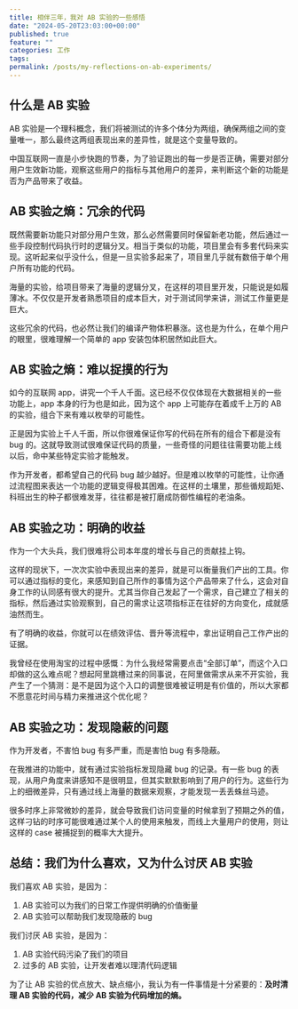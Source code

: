 ```yaml
---
title: 相伴三年，我对 AB 实验的一些感悟
date: "2024-05-20T23:03:00+00:00"
published: true
feature: ""
categories: 工作
tags:
permalink: /posts/my-reflections-on-ab-experiments/
---
```


## 什么是 AB 实验

AB 实验是一个理科概念，我们将被测试的许多个体分为两组，确保两组之间的变量唯一，那么最终这两组表现出来的差异性，就是这个变量导致的。

中国互联网一直是小步快跑的节奏，为了验证跑出的每一步是否正确，需要对部分用户生效新功能，观察这些用户的指标与其他用户的差异，来判断这个新的功能是否为产品带来了收益。

## AB 实验之熵：冗余的代码

既然需要新功能只对部分用户生效，那么必然需要同时保留新老功能，然后通过一些手段控制代码执行时的逻辑分叉。相当于类似的功能，项目里会有多套代码来实现。这听起来似乎没什么，但是一旦实验多起来了，项目里几乎就有数倍于单个用户所有功能的代码。

海量的实验，给项目带来了海量的逻辑分叉，在这样的项目里开发，只能说是如履薄冰。不仅仅是开发者熟悉项目的成本巨大，对于测试同学来讲，测试工作量更是巨大。

这些冗余的代码，也必然让我们的编译产物体积暴涨。这也是为什么，在单个用户的眼里，很难理解一个简单的 app 安装包体积居然如此巨大。

## AB 实验之熵：难以捉摸的行为

如今的互联网 app，讲究一个千人千面。这已经不仅仅体现在大数据相关的一些功能上，app 本身的行为也是如此，因为这个 app 上可能存在着成千上万的 AB 的实验，组合下来有难以枚举的可能性。

正是因为实验上千人千面，所以你很难保证你写的代码在所有的组合下都是没有 bug 的。这就导致测试很难保证代码的质量，一些奇怪的问题往往需要功能上线以后，命中某些特定实验才能触发。

作为开发者，都希望自己的代码 bug 越少越好。但是难以枚举的可能性，让你通过流程图来表达一个功能的逻辑变得极其困难。在这样的土壤里，那些循规蹈矩、科班出生的种子都很难发芽，往往都是被打磨成防御性编程的老油条。

## AB 实验之功：明确的收益

作为一个大头兵，我们很难将公司本年度的增长与自己的贡献挂上钩。

这样的现状下，一次次实验中表现出来的差异，就是可以衡量我们产出的工具。你可以通过指标的变化，来感知到自己所作的事情为这个产品带来了什么，这会对自身工作的认同感有很大的提升。尤其当你自己发起了一个需求，自己建立了相关的指标，然后通过实验观察到，自己的需求让这项指标正在往好的方向变化，成就感油然而生。

有了明确的收益，你就可以在绩效评估、晋升等流程中，拿出证明自己工作产出的证据。

我曾经在使用淘宝的过程中感慨：为什么我经常需要点击“全部订单”，而这个入口却做的这么难点呢？想起阿里跳槽过来的同事说，在阿里做需求从来不开实验，我产生了一个猜测：是不是因为这个入口的调整很难被证明是有价值的，所以大家都不愿意花时间与精力来推进这个优化呢？

## AB 实验之功：发现隐蔽的问题

作为开发者，不害怕 bug 有多严重，而是害怕 bug 有多隐蔽。

在我推进的功能中，就有通过实验指标发现隐藏 bug 的记录。有一些 bug 的表现，从用户角度来讲感知不是很明显，但其实默默影响到了用户的行为。这些行为上的细微差异，只有通过线上海量的数据来观察，才能发现一丢丢蛛丝马迹。

很多时序上非常微妙的差异，就会导致我们访问变量的时候拿到了预期之外的值，这样刁钻的时序可能很难通过某个人的使用来触发，而线上大量用户的使用，则让这样的 case 被捕捉到的概率大大提升。

## 总结：我们为什么喜欢，又为什么讨厌 AB 实验

我们喜欢 AB 实验，是因为：

1.  AB 实验可以为我们的日常工作提供明确的价值衡量
2.  AB 实验可以帮助我们发现隐蔽的 bug

我们讨厌 AB 实验，是因为：

1.  AB 实验代码污染了我们的项目
2.  过多的 AB 实验，让开发者难以理清代码逻辑

为了让 AB 实验的优点放大、缺点缩小，我认为有一件事情是十分紧要的：**及时清理 AB 实验的代码，减少 AB 实验为代码增加的熵。**
